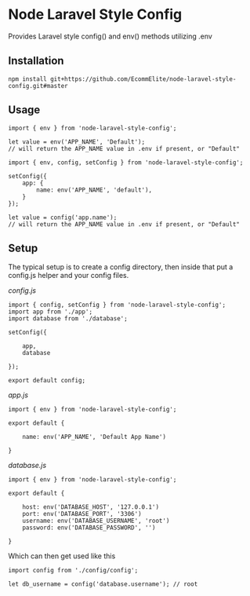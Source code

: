 # Node Laravel Style Config

Provides Laravel style config() and env() methods utilizing .env

## Installation

`npm install git+https://github.com/EcommElite/node-laravel-style-config.git#master`

## Usage

```
import { env } from 'node-laravel-style-config';

let value = env('APP_NAME', 'Default');
// will return the APP_NAME value in .env if present, or "Default"
```

```
import { env, config, setConfig } from 'node-laravel-style-config';

setConfig({
    app: {
        name: env('APP_NAME', 'default'),
    }
});

let value = config('app.name');
// will return the APP_NAME value in .env if present, or "Default"
```

## Setup

The typical setup is to create a config directory, then inside that put a config.js helper
and your config files.

_config.js_
```
import { config, setConfig } from 'node-laravel-style-config';
import app from './app';
import database from './database';

setConfig({

    app,
    database

});

export default config;
```

_app.js_
```
import { env } from 'node-laravel-style-config';

export default {

    name: env('APP_NAME', 'Default App Name')

}
```

_database.js_
```
import { env } from 'node-laravel-style-config';

export default {

    host: env('DATABASE_HOST', '127.0.0.1')
    port: env('DATABASE_PORT', '3306')
    username: env('DATABASE_USERNAME', 'root')
    password: env('DATABASE_PASSWORD', '')

}
```

Which can then get used like this
```
import config from './config/config';

let db_username = config('database.username'); // root
```